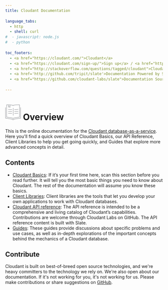 ```yaml
---
title: Cloudant Documentation

language_tabs:
  - http 
  - shell: curl
#  - javascript: node.js
#  - python

toc_footers:
  - <a href="https://cloudant.com/">Cloudant</a>
  - <a href="https://cloudant.com/sign-up/">Sign up</a> / <a href="https://cloudant.com/sign-in/">Sign in</a>
  - <a href="http://stackoverflow.com/questions/tagged/cloudant">Cloudant on StackOverflow</a>
  - <a href='http://github.com/tripit/slate'>Documentation Powered by Slate</a>
  - <a href="https://github.com/cloudant-labs/slate">Documentation Source</a>

---
```


# ![alt tag](images/documentation_icon.png) Overview

This is the online documentation for the [Cloudant database-as-a-service](https://cloudant.com/). Here you'll find a quick overview of Cloudant Basics, our API Reference, Client Libraries to help you get going quickly, and Guides that explore more advanced concepts in detail.

## Contents

 * [Cloudant Basics](basics.html#-cloudant-basics): If it’s your first time here, scan this section before you read further. It will tell you the most basic things you need to know about Cloudant. The rest of the documentation will assume you know these basics.
 * [Client Libraries](libraries.html#-client-libraries): Client libraries are the tools that let you develop your own applications to work with Cloudant databases.
 * [Cloudant API reference](api.html#-api-reference): The API reference is intended to be a comprehensive and living catalog of Cloudant’s capabilities. Contributions are welcome through Cloudant Labs on GitHub. The API reference content is built with Slate.
 * [Guides](guides.html#-guides): These guides provide discussions about specific problems and use cases, as well as in-depth explorations of the important concepts behind the mechanics of a Cloudant database.

## Contribute
Cloudant is built on best-of-breed open source technologies, and we're heavy committers to the technology we rely on. We're also open about our documentation. If it's not working for you, it's not working for us. Please make contributions or share suggestions on [GitHub](https://github.com/cloudant-labs/slate).

<div id="why_cloudant"></div>

